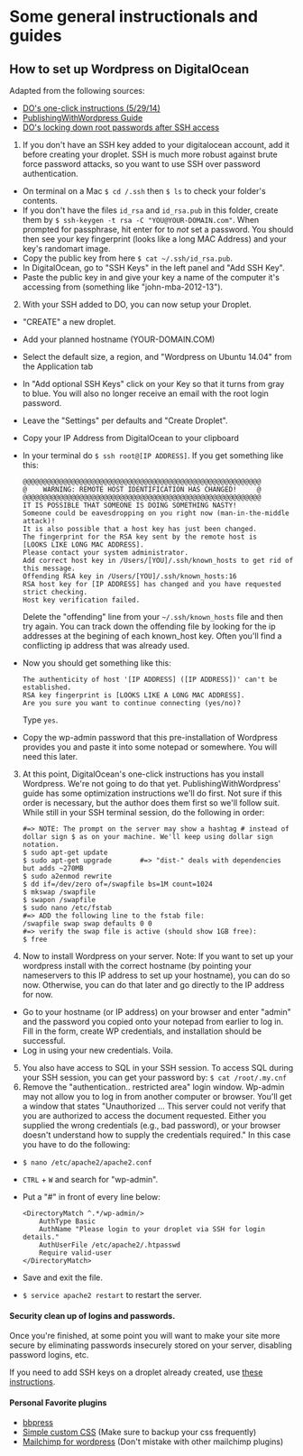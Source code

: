 # Some general instructionals and guides

## How to set up Wordpress on DigitalOcean 

Adapted from the following sources:

* [DO's one-click instructions (5/29/14)](https://www.digitalocean.com/community/tutorials/one-click-install-wordpress-on-ubuntu-14-04-with-digitalocean) 
* [PublishingWithWordpress Guide](http://publishingwithwordpress.com/installing-wordpress-digital-ocean/)
* [DO's locking down root passwords after SSH access](https://www.digitalocean.com/community/tutorials/how-to-use-ssh-keys-with-digitalocean-droplets)

1. If you don't have an SSH key added to your digitalocean account, add it before creating your droplet. SSH is much more robust against brute force password attacks, so you want to use SSH over password authentication.
  * On terminal on a Mac `$ cd /.ssh` then `$ ls` to check your folder's contents.
  * If you don't have the files `id_rsa` and `id_rsa.pub` in this folder, create them by `$ ssh-keygen -t rsa -C "YOU@YOUR-DOMAIN.com"`. When prompted for passphrase, hit enter for to *not* set a password. You should then see your key fingerprint (looks like a long MAC Address) and your key's randomart image. 
  * Copy the public key from here `$ cat ~/.ssh/id_rsa.pub`. 
  * In DigitalOcean, go to "SSH Keys" in the left panel and "Add SSH Key".
  * Paste the public key in and give your key a name of the computer it's accessing from (something like "john-mba-2012-13"). 
2. With your SSH added to DO, you can now setup your Droplet.
  * "CREATE" a new droplet.
  * Add your planned hostname (YOUR-DOMAIN.COM)
  * Select the default size, a region, and "Wordpress on Ubuntu 14.04" from the Application tab
  * In "Add optional SSH Keys" click on your Key so that it turns from gray to blue. You will also no longer receive an email with the root login password.  
  * Leave the "Settings" per defaults and "Create Droplet". 
  * Copy your IP Address from DigitalOcean to your clipboard
  * In your terminal do  `$ ssh root@[IP ADDRESS]`. If you get something like this:

    ```
    @@@@@@@@@@@@@@@@@@@@@@@@@@@@@@@@@@@@@@@@@@@@@@@@@@@@@@@@@@@
    @    WARNING: REMOTE HOST IDENTIFICATION HAS CHANGED!     @
    @@@@@@@@@@@@@@@@@@@@@@@@@@@@@@@@@@@@@@@@@@@@@@@@@@@@@@@@@@@
    IT IS POSSIBLE THAT SOMEONE IS DOING SOMETHING NASTY!
    Someone could be eavesdropping on you right now (man-in-the-middle attack)!
    It is also possible that a host key has just been changed.
    The fingerprint for the RSA key sent by the remote host is
    [LOOKS LIKE LONG MAC ADDRESS].
    Please contact your system administrator.
    Add correct host key in /Users/[YOU]/.ssh/known_hosts to get rid of this message.
    Offending RSA key in /Users/[YOU]/.ssh/known_hosts:16
    RSA host key for [IP ADDRESS] has changed and you have requested strict checking.
    Host key verification failed.
    ```

    Delete the "offending" line from your `~/.ssh/known_hosts` file and then try again. You can track down the offending file by looking for the ip addresses at the begining of each known_host key. Often you'll find a conflicting ip address that was already used. 
  * Now you should get something like this:

    ```
    The authenticity of host '[IP ADDRESS] ([IP ADDRESS])' can't be established.
    RSA key fingerprint is [LOOKS LIKE A LONG MAC ADDRESS].
    Are you sure you want to continue connecting (yes/no)? 
    ```

    Type `yes`.
  * Copy the wp-admin password that this pre-installation of Wordpress provides you and paste it into some notepad or somewhere. You will need this later.
3. At this point, DigitalOcean's one-click instructions has you install Wordpress. We're not going to do that yet. PublishingWithWordpress' guide has some optimization instructions we'll do first. Not sure if this order is necessary, but the author does them first so we'll follow suit. While still in your SSH terminal session, do the following in order: 

    ```
    #=> NOTE: The prompt on the server may show a hashtag # instead of dollar sign $ as on your machine. We'll keep using dollar sign notation.
    $ sudo apt-get update
    $ sudo apt-get upgrade       #=> "dist-" deals with dependencies but adds ~270MB 
    $ sudo a2enmod rewrite
    $ dd if=/dev/zero of=/swapfile bs=1M count=1024
    $ mkswap /swapfile
    $ swapon /swapfile
    $ sudo nano /etc/fstab
    #=> ADD the following line to the fstab file:
    /swapfile swap swap defaults 0 0
    #=> verify the swap file is active (should show 1GB free):
    $ free
    ```

4. Now to install Wordpress on your server. Note: If you want to set up your wordpress install with the correct hostname (by pointing your nameservers to this IP address to set up your hostname), you can do so now. Otherwise, you can do that later and go directly to the IP address for now.
  * Go to your hostname (or IP address) on your browser and enter "admin" and the password you copied onto your notepad from earlier to log in. Fill in the form, create WP credentials, and installation should be successful.
  * Log in using your new credentials. Voila.
5. You also have access to SQL in your SSH session. To access SQL during your SSH session, you can get your password by: `$ cat /root/.my.cnf` 
6. Remove the "authentication.. restricted area" login window. Wp-admin may not allow you to log in from another computer or browser. You'll get a window that states "Unauthorized ... This server could not verify that you are authorized to access the document requested. Either you supplied the wrong credentials (e.g., bad password), or your browser doesn't understand how to supply the credentials required."  In this case you have to do the following:
  * `$ nano /etc/apache2/apache2.conf`
  * `CTRL` + ` W ` and search for "wp-admin".
  * Put a "#" in front of every line below:

    ```
    <DirectoryMatch ^.*/wp-admin/>
        AuthType Basic
        AuthName "Please login to your droplet via SSH for login details."
        AuthUserFile /etc/apache2/.htpasswd
        Require valid-user
    </DirectoryMatch>
    ```

  * Save and exit the file. 
  * `$ service apache2 restart`  to restart the server. 

#### Security clean up of logins and passwords.
Once you're finished, at some point you will want to make your site more secure by eliminating passwords insecurely stored on your server, disabling password logins, etc. 

If you need to add SSH keys on a droplet already created, use [these instructions](https://www.digitalocean.com/community/tutorials/how-to-use-ssh-keys-with-digitalocean-droplets). 


#### Personal Favorite plugins

* [bbpress](https://wordpress.org/plugins/bbpress/)
* [Simple custom CSS](https://wordpress.org/plugins/simple-custom-css/screenshots/) (Make sure to backup your css frequently)
* [Mailchimp for wordpress](http://wordpress.org/plugins/mailchimp-for-wp/) (Don't mistake with other mailchimp plugins)
